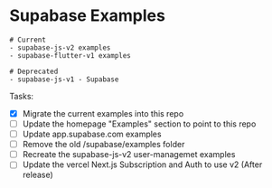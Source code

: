 # Supabase Examples


```
# Current
- supabase-js-v2 examples
- supabase-flutter-v1 examples

# Deprecated
- supabase-js-v1 - Supabase
```


Tasks:

- [x] Migrate the current examples into this repo
- [ ] Update the homepage "Examples" section to point to this repo
- [ ] Update app.supabase.com examples
- [ ] Remove the old /supabase/examples folder
- [ ] Recreate the supabase-js-v2 user-managemet examples
- [ ] Update the vercel Next.js Subscription and Auth to use v2 (After release)
